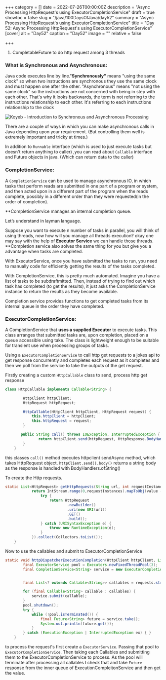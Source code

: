 +++
category = []
date = 2022-07-26T00:00:00Z
description = "Async Processing HttpRequest's using ExecutorCompletionService"
draft = true
showtoc = false
slug = "/java/100DaysOfJava/day52"
summary = "Async Processing HttpRequest's using ExecutorCompletionService"
title = "Day 52: Async Processing HttpRequest's using ExecutorCompletionService"
[cover]
alt = "Day52"
caption = "Day52"
image = ""
relative = false

+++
1. CompletableFuture to do http request among 3 threads

### What is Synchronous and Asynchronous:

Java code executes line by line."**Synchronously"** means "using the same clock" so when two instructions are synchronous they use the same clock and must happen one after the other. "Asynchronous" means "not using the same clock" so the instructions are not concerned with being in step with each other. That's why it looks backwards, the term is not referring to the instructions relationship to each other. It's referring to each instructions relationship to the clock

![Koyeb - Introduction to Synchronous and Asynchronous Processing](https://www.koyeb.com/static/images/blog/sync-vs-async-schema.png)

There are a couple of ways in which you can make asynchronous calls in Java depending upon your requirement. (But controlling them well is extremely important and tricky at times.)

In addition to `Runnable` interface (which is used to just execute tasks but doesn't return anything to caller) ,you can read about `Callable` interface and Future objects in java. (Which can return data to the caller)

### CompletionService:

A `CompletionService` can be used to manage asynchronous IO, in which tasks that perform reads are submitted in one part of a program or system, and then acted upon in a different part of the program when the reads complete, possibly in a different order than they were requested(in the order of completion).

\**CompletionService manages an internal completion queue.

Let’s understand in layman language.

Suppose you want to execute n number of tasks in parallel, you will think of using threads, now how will you manage all threads execution? okay one may say with the help of **Executor Service** we can handle those threads.
**Completion service also solves the same thing for you but give you a advantage when tasks are completed.

With ExecutorService, once you have submitted the tasks to run, you need to manually code for efficiently getting the results of the tasks completed.

With CompletionService, this is pretty much automated. Imagine you have a list of tasks to be subdraftmitted. Then, instead of trying to find out which task has completed (to get the results), it just asks the CompletionService instance to return the results as they become available.

Completion service provides functions to get completed tasks from its internal queue in the order they have completed.

### ExecutorCompletionService:

A CompletionService that **uses a supplied Executor** to execute tasks. This class arranges that submitted tasks are, upon completion, placed on a queue accessible using take. The class is lightweight enough to be suitable for transient use when processing groups of tasks.

Using a `ExecutorCompletionService` to call http get requests to a jokes api to get response concurrently and completes each request as it completes and then we poll from the service to take the outputs of the get request.

Firstly creating a custom `HttpCallable` class to send, process http get response

```java
class HttpCallable implements Callable<String> {

        HttpClient httpClient;
        HttpRequest httpRequest;

        HttpCallable(HttpClient httpClient, HttpRequest request) {
            this.httpClient = httpClient;
            this.httpRequest = request;
        }

       public String call() throws IOException, InterruptedException {
               return httpClient.send(httpRequest, HttpResponse.BodyHandlers.ofString()).body()+ "\n" + "Thread " + Thread.currentThread().getName() + " current time " + System.currentTimeMillis();
        }
    }
```

this classes `call()` method executes httpclient sendAsync method, which takes HttpRequest object. `httpClient.send().body()` returns a string body as the response is handled with BodyHandlers.ofString()

To create the Http requests. 

```java
static List<HttpRequest> getHttpRequests(String url, int requestInstances) {
            return IntStream.range(0,requestInstances).mapToObj(value -> {
                try {
                    return HttpRequest
                            .newBuilder()
                            .uri(new URI(url))
                            .GET()
                            .build();
                } catch (URISyntaxException e) {
                    throw new RuntimeException(e);
                }
            }).collect(Collectors.toList());
    }

```

Now to use the callables and submit to ExecutorCompletionService

```java
static void httpDispatcherExecutionCompletion(HttpClient httpClient, List<HttpRequest> requests) {
        final ExecutorService pool = Executors.newFixedThreadPool(3);
        final CompletionService<String> service = new ExecutorCompletionService<>(pool);


        final List<? extends Callable<String>> callables = requests.stream().map(request -> new HttpCallable(httpClient,request)).collect(Collectors.toList());

        for (final Callable<String> callable : callables) {
            service.submit(callable);
        }
        pool.shutdown();
        try {
            while (!pool.isTerminated()) {
                final Future<String> future = service.take();
                System.out.println(future.get());
            }
        } catch (ExecutionException | InterruptedException ex) { }
    }
```
to process the request's first create a `ExecutorService`. Passing that pool to `ExecutorCompletionService`. Then taking each Callables and submitting them to the ExecutorCompletionService to process. As the pool will terminate after processing all callables I check that and take `Future` response from the inner queue of ExecutionCompleitonService and then get the value.